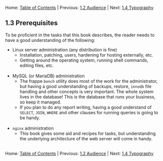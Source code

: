 Home: [Table of Contents](../ "Table of Contents") | Previous: [1.2 Audience](audience "Audience") | Next: [1.4 Typography](typography "Typography")

## 1.3 Prerequisites

To be proficient in the tasks that this book describes, the reader needs to have a good understanding of the following:

* Linux server administration (any distribution is fine)
    * Installation, patching, users, hardening for hosting externally, etc.
    * Getting around the operating system, running shell commands, editing files, etc.<br /><br />
* MySQL (or MariaDB) administration
    * The frappe `bench` utility does most of the work for the administrator, but having a good understanding of backups, restore, `innodb` file handling and other concepts is very important. The whole system lives in the database! This is the database that runs your business, so keep it managed.
    * If you plan to do any report writing, having a good understand of `SELECT`, `JOIN`, `WHERE` and other clauses for running queries is going to be handy.<br /><br />
* `nginx` administration
    * This book gives some aid and recipes for tasks, but understanding the underlying architecture of the web server will come in handy.<br /><br />

Home: [Table of Contents](../ "Table of Contents") | Previous: [1.2 Audience](audience "Audience") | Next: [1.4 Typography](typography "Typography")
